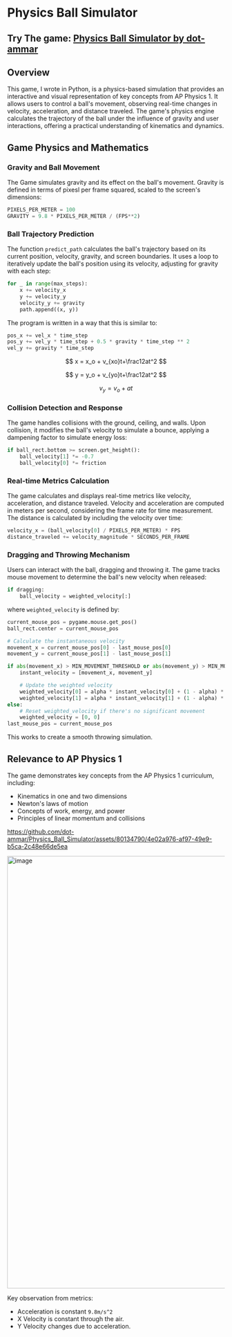 # Physics Ball Simulator

## Try The game: [Physics Ball Simulator by dot-ammar](https://dot-ammar.itch.io/physics-ball-simulator)

## Overview

This game, I wrote in Python, is a physics-based simulation that provides an interactive and visual representation of key concepts from AP Physics 1. It allows users to control a ball's movement, observing real-time changes in velocity, acceleration, and distance traveled. The game's physics engine calculates the trajectory of the ball under the influence of gravity and user interactions, offering a practical understanding of kinematics and dynamics.

## Game Physics and Mathematics

### Gravity and Ball Movement

The Game simulates gravity and its effect on the ball's movement. Gravity is defined in terms of pixesl per frame squared, scaled to the screen's dimensions:

```python
PIXELS_PER_METER = 100
GRAVITY = 9.8 * PIXELS_PER_METER / (FPS**2)
```

### Ball Trajectory Prediction

The function `predict_path` calculates the ball's trajectory based on its current position, velocity, gravity, and screen boundaries. It uses a loop to iteratively update the ball's position using its velocity, adjusting for gravity with each step:

```python
for _ in range(max_steps):
    x += velocity_x
    y += velocity_y
    velocity_y += gravity
    path.append((x, y))
```

The program is written in a way that this is similar to:

```python
pos_x += vel_x * time_step
pos_y += vel_y * time_step + 0.5 * gravity * time_step ** 2
vel_y += gravity * time_step
```

$$
x = x_o + v_{xo}t+\frac12at^2
$$

$$
y = y_o + v_{yo}t+\frac12at^2
$$

$$
v_y = v_o + at
$$

### Collision Detection and Response

The game handles collisions with the ground, ceiling, and walls. Upon collision, it modifies the ball's velocity to simulate a bounce, applying a dampening factor to simulate energy loss:

```python
if ball_rect.bottom >= screen.get_height():
    ball_velocity[1] *= -0.7
    ball_velocity[0] *= friction
```

### Real-time Metrics Calculation

The game calculates and displays real-time metrics like velocity, acceleration, and distance traveled. Velocity and acceleration are computed in meters per second, considering the frame rate for time measurement. The distance is calculated by including the velocity over time:

```python
velocity_x = (ball_velocity[0] / PIXELS_PER_METER) * FPS
distance_traveled += velocity_magnitude * SECONDS_PER_FRAME
```

### Dragging and Throwing Mechanism

Users can interact with the ball, dragging and throwing it. The game tracks mouse movement to determine the ball's new velocity when released:

```python
if dragging:
    ball_velocity = weighted_velocity[:]
```

where `weighted_velocity` is defined by:

```python
current_mouse_pos = pygame.mouse.get_pos()
ball_rect.center = current_mouse_pos

# Calculate the instantaneous velocity
movement_x = current_mouse_pos[0] - last_mouse_pos[0]
movement_y = current_mouse_pos[1] - last_mouse_pos[1]

if abs(movement_x) > MIN_MOVEMENT_THRESHOLD or abs(movement_y) > MIN_MOVEMENT_THRESHOLD:
    instant_velocity = [movement_x, movement_y]

    # Update the weighted velocity
    weighted_velocity[0] = alpha * instant_velocity[0] + (1 - alpha) * weighted_velocity[0]
    weighted_velocity[1] = alpha * instant_velocity[1] + (1 - alpha) * weighted_velocity[1]  
else:
    # Reset weighted_velocity if there's no significant movement
    weighted_velocity = [0, 0]
last_mouse_pos = current_mouse_pos
```

This works to create a smooth throwing simulation.

## Relevance to AP Physics 1

The game demonstrates key concepts from the AP Physics 1 curriculum, including:

- Kinematics in one and two dimensions
- Newton's laws of motion
- Concepts of work, energy, and power
- Principles of linear momentum and collisions



https://github.com/dot-ammar/Physics_Ball_Simulator/assets/80134790/4e02a976-af97-49e9-b5ca-2c48e66de5ea


<img width="1000" alt="image" src="https://github.com/dot-ammar/Physics_Ball_Simulator/assets/80134790/03f81138-ea74-4daa-ba76-0a21b525be0f">

Key observation from metrics:
- Acceleration is constant `9.8m/s^2`
- X Velocity is constant through the air.
- Y Velocity changes due to acceleration.
